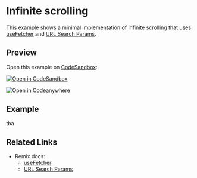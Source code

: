 # Infinite scrolling

This example shows a minimal implementation of infinite scrolling that uses [useFetcher](https://remix.run/hooks/use-fetcher) and [URL Search Params](https://remix.run/guides/data-loading#url-search-params).

## Preview

Open this example on [CodeSandbox](https://codesandbox.com):

[![Open in CodeSandbox](https://codesandbox.io/static/img/play-codesandbox.svg)](https://codesandbox.io/s/github/remix-run/examples/tree/main/infinite-scrolling)

[![Open in Codeanywhere](https://codeanywhere.com/img/open-in-codeanywhere-btn.svg)](https://app.codeanywhere.com/#https://github.com/remix-run/examples)

## Example

tba

## Related Links

- Remix docs:
  - [useFetcher](https://remix.run/hooks/use-fetcher)
  - [URL Search Params](https://remix.run/guides/data-loading#url-search-params)
